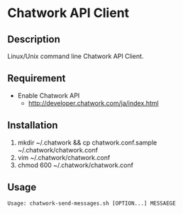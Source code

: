 # Chatwork API Client

## Description

Linux/Unix command line Chatwork API Client.

## Requirement

* Enable Chatwork API
    * http://developer.chatwork.com/ja/index.html

## Installation

1. mkdir ~/.chatwork && cp chatwork.conf.sample ~/.chatwork/chatwork.conf
2. vim ~/.chatwork/chatwork.conf
3. chmod 600 ~/.chatwork/chatwork.conf

## Usage

```console
Usage: chatwork-send-messages.sh [OPTION...] MESSAEGE
```
